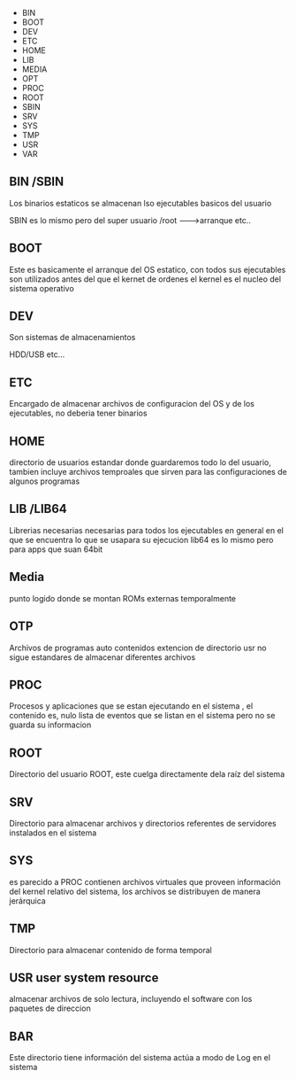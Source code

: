 - BIN
- BOOT
- DEV
- ETC
- HOME
- LIB
- MEDIA
- OPT
- PROC
- ROOT
- SBIN
- SRV
- SYS
- TMP
- USR
- VAR

## BIN /SBIN

Los binarios estaticos se almacenan lso ejecutables basicos del usuario 

SBIN es lo mismo pero del super usuario /root --->arranque etc..


## BOOT
Este es basicamente el arranque del OS estatico, con todos sus ejecutables son utilizados antes del que el kernet de ordenes
el kernel es el nucleo del sistema operativo


## DEV 
Son sistemas de almacenamientos

HDD/USB etc...

## ETC

Encargado de almacenar archivos de configuracion del OS y de los ejecutables, no deberia tener binarios 

## HOME
directorio de usuarios estandar donde guardaremos todo lo del usuario, tambien incluye archivos temproales que sirven para las configuraciones de algunos programas

## LIB /LIB64
Librerias necesarias necesarias para todos los ejecutables en general en el que se encuentra lo que se usapara su ejecucion 
lib64 es lo mismo pero para apps que suan 64bit


## Media
punto logido donde se montan ROMs externas temporalmente

## OTP 
Archivos de programas auto contenidos extencion de directorio usr
no sigue estandares de almacenar diferentes archivos 

## PROC 

Procesos y aplicaciones que se estan ejecutando en el sistema , el contenido es, nulo lista de eventos que se listan en el sistema pero no se guarda su informacion 

## ROOT

Directorio del usuario ROOT, este cuelga directamente dela raíz del sistema 

## SRV 

Directorio para almacenar archivos y directorios referentes de servidores instalados en el sistema

## SYS

es parecido a PROC contienen archivos virtuales que proveen información del kernel relativo del sistema, los archivos se distribuyen de manera jerárquica 
## TMP

Directorio para almacenar contenido de forma temporal

## USR user system resource

almacenar archivos de solo lectura, incluyendo el software con los paquetes de direccion 

## BAR

Este directorio tiene información del sistema actúa a modo de Log en el sistema 
